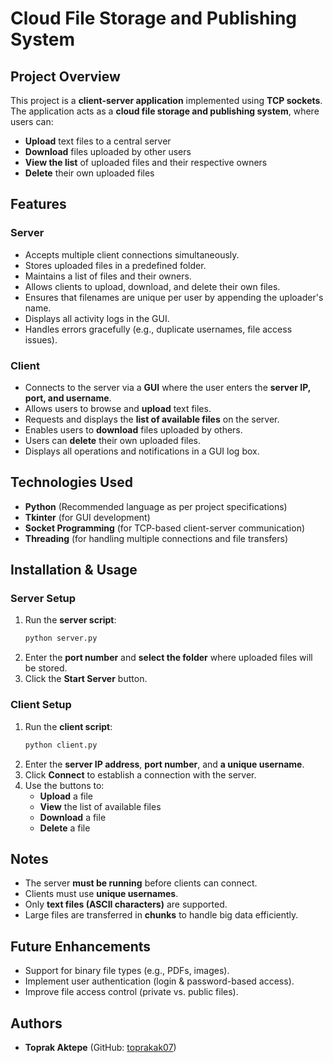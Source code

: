 # Cloud File Storage and Publishing System

## Project Overview
This project is a **client-server application** implemented using **TCP sockets**. The application acts as a **cloud file storage and publishing system**, where users can:
- **Upload** text files to a central server
- **Download** files uploaded by other users
- **View the list** of uploaded files and their respective owners
- **Delete** their own uploaded files

## Features
### Server
- Accepts multiple client connections simultaneously.
- Stores uploaded files in a predefined folder.
- Maintains a list of files and their owners.
- Allows clients to upload, download, and delete their own files.
- Ensures that filenames are unique per user by appending the uploader's name.
- Displays all activity logs in the GUI.
- Handles errors gracefully (e.g., duplicate usernames, file access issues).

### Client
- Connects to the server via a **GUI** where the user enters the **server IP, port, and username**.
- Allows users to browse and **upload** text files.
- Requests and displays the **list of available files** on the server.
- Enables users to **download** files uploaded by others.
- Users can **delete** their own uploaded files.
- Displays all operations and notifications in a GUI log box.

## Technologies Used
- **Python** (Recommended language as per project specifications)
- **Tkinter** (for GUI development)
- **Socket Programming** (for TCP-based client-server communication)
- **Threading** (for handling multiple connections and file transfers)

## Installation & Usage
### Server Setup
1. Run the **server script**:
   ```sh
   python server.py
   ```
2. Enter the **port number** and **select the folder** where uploaded files will be stored.
3. Click the **Start Server** button.

### Client Setup
1. Run the **client script**:
   ```sh
   python client.py
   ```
2. Enter the **server IP address**, **port number**, and **a unique username**.
3. Click **Connect** to establish a connection with the server.
4. Use the buttons to:
   - **Upload** a file
   - **View** the list of available files
   - **Download** a file
   - **Delete** a file


## Notes
- The server **must be running** before clients can connect.
- Clients must use **unique usernames**.
- Only **text files (ASCII characters)** are supported.
- Large files are transferred in **chunks** to handle big data efficiently.

## Future Enhancements
- Support for binary file types (e.g., PDFs, images).
- Implement user authentication (login & password-based access).
- Improve file access control (private vs. public files).

## Authors
- **Toprak Aktepe** (GitHub: [toprakak07](https://github.com/toprakak07))

